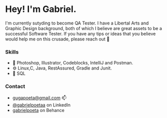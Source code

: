 

# Hey! I'm Gabriel. 
I'm currently sutyding to become QA Tester. I have a Libertal Arts and Graphic Design background, both of which I believe are great assets to be a successful Software Tester.
If you have any tips or ideas that you believe would help me on this crusade, please reach out 🖖




### Skills

- 🧰 Photoshop, Illustrator, Codeblocks, IntelliJ and Postman.
- ⚙️ Linux,C, Java, RestAssured, Gradle and Junit. 
- 💽 SQL

### Contact 
- gugapoeta@gmail.com 📫
- [@gabrielpoetaa](https://www.linkedin.com/in/gabrielpoeta/ "LinkedIn Homepage") on LinkedIn
- [gabrielpoeta](https://www.behance.net/gabrielpoeta/appreciated "Behance Homepage") on Behance

<!---
gabrielpoetaa/gabrielpoetaa is a ✨ special ✨ repository because its `README.md` (this file) appears on your GitHub profile.
You can click the Preview link to take a look at your changes.
--->

